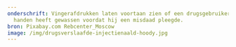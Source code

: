 ```yaml
---
onderschrift: Vingerafdrukken laten voortaan zien of een drugsgebruiker nog zijn
  handen heeft gewassen voordat hij een misdaad pleegde.
bron: Pixabay.com Rebcenter_Moscow
image: /img/drugsverslaafde-injectienaald-hoody.jpg
---
```

